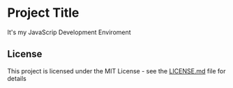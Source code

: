 # Project Title

It's my JavaScrip Development Enviroment

## License

This project is licensed under the MIT License - see the [LICENSE.md](LICENSE.md) file for details


